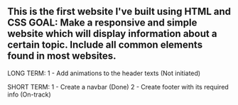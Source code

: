 This is the first website I've built using HTML and CSS
GOAL: Make a responsive and simple website which will display information
about a certain topic. Include all common elements found in most websites.
------------------------------------------------------------------------------
LONG TERM:
1 - Add animations to the header texts (Not initiated)


SHORT TERM:
1 - Create a navbar (Done)
2 - Create footer with its required info (On-track)